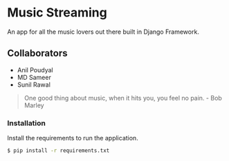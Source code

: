 # Music Streaming
An app for all the music lovers out there built in Django Framework.
## Collaborators
  - Anil Poudyal
  - MD Sameer
  - Sunil Rawal
> One good thing about music, when it hits you, you feel no pain.
> \- Bob Marley
### Installation
Install the requirements to run the application.
```sh
$ pip install -r requirements.txt
```
